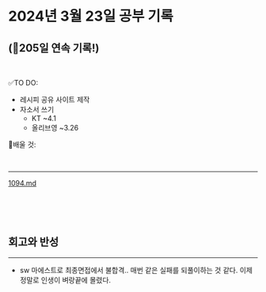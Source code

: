# 2024년 3월 23일 공부 기록 
## (🚀205일 연속 기록!)

<br>

✅TO DO: 

- 레시피 공유 사이트 제작
- 자소서 쓰기
  - KT ~4.1
  - 올리브영 ~3.26


💭배울 것:


<br>

---

[1094.md](..%2F..%2F..%2FAlgorithm%2FSolvedProblem%2F%EB%B9%84%ED%8A%B8%EB%A7%88%EC%8A%A4%ED%82%B9%2F%EC%8B%A4%EB%B2%84%2F1094%2F1094.md)


<br><br><br>





## 회고와 반성

---

- sw 마에스트로 최종면접에서 불합격.. 매번 같은 실패를 되풀이하는 것 같다. 
이제 정말로 인생이 벼랑끝에 몰렸다.